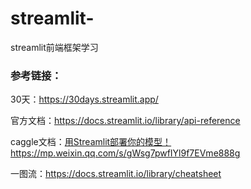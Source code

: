 # streamlit-
streamlit前端框架学习

### 参考链接：
30天：https://30days.streamlit.app/

官方文档：https://docs.streamlit.io/library/api-reference

caggle文档：[用Streamlit部署你的模型！](https://mp.weixin.qq.com/s/gWsg7pwfIYl9f7EVme888g)https://mp.weixin.qq.com/s/gWsg7pwfIYl9f7EVme888g

一图流：https://docs.streamlit.io/library/cheatsheet
